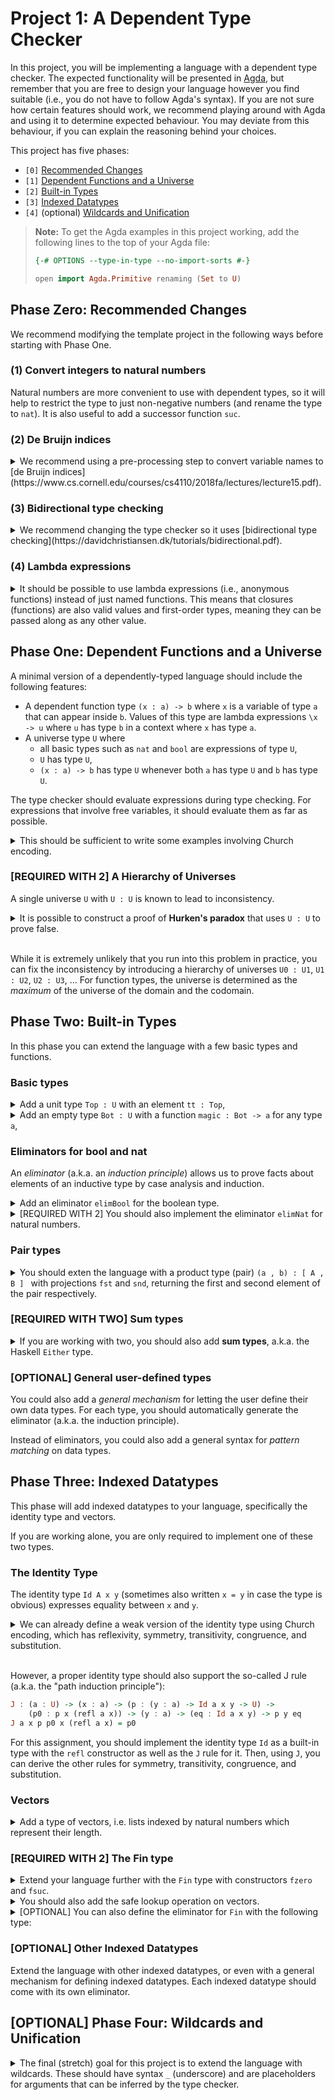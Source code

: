 # Project 1: A Dependent Type Checker

In this project, you will be implementing a language with a dependent type checker.
The expected functionality will be presented in [Agda](https://agda.readthedocs.io/en/latest/index.html), but remember that you are free to design your language however you find suitable (i.e., you do not have to follow Agda's syntax).
If you are not sure how certain features should work, we recommend playing around with Agda and using it to determine expected behaviour.
You may deviate from this behaviour, if you can explain the reasoning behind your choices.

This project has five phases:
* `[0]` [Recommended Changes](#phase-zero-recommended-changes)
* `[1]` [Dependent Functions and a Universe](#phase-one-dependent-functions-and-a-universe)
* `[2]` [Built-in Types](#phase-two-built-in-types)
* `[3]` [Indexed Datatypes](#phase-three-indexed-datatypes)
* `[4]` (optional) [Wildcards and Unification](#optional-phase-four-wildcards-and-unification)

> **Note:** To get the Agda examples in this project working, add the following lines to the top of your Agda file:
>
> ```haskell
> {-# OPTIONS --type-in-type --no-import-sorts #-}
>
> open import Agda.Primitive renaming (Set to U)
> ```

## Phase Zero: Recommended Changes

We recommend modifying the template project in the following ways before starting with Phase One.


### (1) Convert integers to natural numbers

Natural numbers are more convenient to use with dependent types, so it will help to restrict the type to just non-negative numbers (and rename the type to `nat`).
It is also useful to add a successor function `suc`.

### (2) De Bruijn indices

<details>
<summary>
We recommend using a pre-processing step to convert variable names to [de Bruijn indices](https://www.cs.cornell.edu/courses/cs4110/2018fa/lectures/lecture15.pdf).
</summary>

De Bruijn indices are a *nameless* representation of variables where each variable is represented by the number (called the *de Bruijn index*) of additional variables that have been bound since the variable that is referred to.

Two useful helper functions on syntax with de Bruijn indices are the following:

* An operation `shift :: Int -> Int -> Expr -> Expr` such that `shift n k` increases all de Bruijn indices larger or equal to `n` by `k`, while leaving indices smaller than `n` unchanged.
* An operation `subst :: Int -> Expr -> Expr -> Expr` such that `subst n u` replaces all occurrences of variable with de Bruijn index `n` with `u`, while decremening indices larger than `n` by one.
</details>

### (3) Bidirectional type checking

<details>
<summary>
We recommend changing the type checker so it uses [bidirectional type checking](https://davidchristiansen.dk/tutorials/bidirectional.pdf).
</summary>

This means that there should be a function `check` that checks if an expression has a given type, and a function `infer` that infers the type of an expression without knowing it in advance.
In particular, the `check` function is useful for cases where the type cannot (easily) be inferred, such as lambda expressions (see below).
</details>

### (4) Lambda expressions

<details>
<summary>
It should be possible to use lambda expressions (i.e., anonymous functions) instead of just named functions.
This means that closures (functions) are also valid values and first-order types, meaning they can be passed along as any other value.
</summary>

The examples below make use of the syntax `\x -> u` like in Haskell, but you are free to choose a different syntax if you prefer.

```haskell
lam1 : int -> bool
lam1 = \ x -> x < 5

lam2 : int -> int
lam2 = \x -> x * x
```
</details>


## Phase One: Dependent Functions and a Universe

A minimal version of a dependently-typed language should include the following features:

- A dependent function type `(x : a) -> b` where `x` is a variable of type `a` that can appear inside `b`.
  Values of this type are lambda expressions `\x -> u` where `u` has type `b` in a context where `x` has type `a`.
- A universe type `U` where
  - all basic types such as `nat` and `bool` are expressions of type `U`,
  - `U` has type `U`,
  - `(x : a) -> b` has type `U` whenever both `a` has type `U` and `b` has type `U`.

The type checker should evaluate expressions during type checking.
For expressions that involve free variables, it should evaluate them as far as possible.

<details><summary>This should be sufficient to write some examples involving Church encoding.</summary>

<br>

> These example assumes some syntactic sugar:
> * `a -> b` is `(x : a) -> b` for an unused variable `x`,
> * `a -> b -> c` is `a -> (b -> c)`, and
> * `\x y z -> u` is `\x -> (\y -> (\z -> u))`.

<details><summary><b>Booleans</b></summary>

```haskell
CBool : U
CBool = (a : U) -> a -> a -> a

ctrue : CBool
ctrue = \a x y -> x

cfalse : CBool
cfalse = \a x y -> y
```

</details>
<details><summary><b>Boolean Operations</b></summary>

```haskell
cnot : CBool -> CBool
cnot = \b -> b CBool cfalse ctrue

cand : CBool -> CBool -> CBool
cand = \b1 b2 -> b1 CBool b2 cfalse

cor : CBool -> CBool -> CBool
cor = \b1 b2 -> b1 CBool ctrue b2

cif : (a : U) -> CBool -> a -> a -> a
cif = \a b -> b a
```

</details>
<details><summary><b>Natural Numbers</b></summary>

```haskell
CNat : U
CNat = (a : U) -> (a -> a) -> a -> a

czero : CNat
czero = \a s z -> z

csuc : CNat -> CNat
csuc = \x -> \a s z -> s (x a s z)
```

</details>
<details><summary><b>Natural Number Examples</b></summary>

```haskell
cone : CNat
cone = csuc czero

ctwo : CNat
ctwo = csuc cone
```

</details>
<details><summary><b>Natural Number Operations</b></summary>

```haskell
cplus : CNat -> CNat -> CNat
cplus = \x y -> x CNat csuc y

cmult : CNat -> CNat -> CNat
cmult = \x y -> x CNat (cplus y) czero
```

</details>

</details>

### [REQUIRED WITH 2] A Hierarchy of Universes

A single universe `U` with `U : U` is known to lead to inconsistency.

<details><summary>It is possible to construct a proof of <b>Hurken's paradox</b> that uses <code>U : U</code> to prove false.</summary>

```haskell
-- the 'empty' type
CBot : U
CBot = (a : U) -> a

P : U -> U
P = \S -> (S -> U)

V : U
V = (X : U) -> (P (P X) -> X) -> P (P X)

tau : P (P V) -> V
tau = \t X f p -> t (\x -> p (f (x X f)))

sigma : V -> P (P V)
sigma = \s -> s V tau

Delta : P V
Delta = \y -> (((p : P V) -> sigma y p -> p (tau (sigma y))) -> CBot)

Omega : V
Omega = tau (\p -> ((x : V) -> sigma x p -> p x))

R : (p : P V) -> ((x : V) -> sigma x p -> p x) -> p Omega
R = \p x1 -> x1 Omega (\x -> x1 (tau (sigma x)))

M : (x : V) -> sigma x Delta -> Delta x
M = \x x2 x3 -> x3 Delta x2 (\p -> x3 (\y -> p (tau (sigma y))))

L : ((p : P V) -> ((x : V) -> sigma x p -> p x) -> p Omega) -> CBot
L = \x0 -> x0 Delta M (\p -> x0 (\y -> p (tau (sigma y))))

-- An element of the 'empty' type can now be constructed
-- essentially proving "false" (which should be impossible)
false : CBot
false = L R
```

</details>

<br>

While it is extremely unlikely that you run into this problem in practice, you can fix the inconsistency by introducing a hierarchy of universes `U0 : U1`, `U1 : U2`, `U2 : U3`, ...
For function types, the universe is determined as the *maximum* of the universe of the domain and the codomain.

## Phase Two: Built-in Types

In this phase you can extend the language with a few basic types and functions.

### Basic types

<details>
<summary>
	Add a unit type <code>Top : U</code> with an element <code>tt : Top</code>,
</summary>

```haskell
topExample : Top
topExample = tt
```

</details>

<details>
<summary>
	Add an empty type <code>Bot : U</code> with a function <code>magic : Bot -> a</code> for any type <code>a</code>,
</summary>

```haskell
bottomExample : Bot
bottomExample = ? -- impossible to fill
```
</details>

### Eliminators for bool and nat

An *eliminator* (a.k.a. an *induction principle*) allows us to prove facts about elements of an inductive type by case analysis and induction.

<details>
<summary>
	Add an eliminator <code>elimBool</code> for the boolean type.

</summary>

The type of `elimBool` should be the following:
```haskell
elimBool : (P : bool -> U) -> P true -> P false -> (b : bool) -> P b
```

This eliminator is similar to an if/then/else expression with a different order of the arguments, but the type of the branches can depend on the boolean input as specified by the first argument. In particular, `elimBool P t e true` should compute to `t`, and `elimBool P t e false` should compute to `e`.

```haskell
natOrBool : (b : bool) -> if b then nat else bool
natOrBool b = elimBool (\b -> if b then nat else bool) 42 true b

testNatOrBoolTrue : nat
testNatOrBoolTrue = natOrBool true

testNatOrBoolFalse : bool
testNatOrBoolFalse = natOrBool false

bOrNotB : (b : bool) -> IsTrue (b || not b)
bOrNotB = elimBool (\x -> IsTrue (x || not x)) tt tt
```

</details>

<details>
<summary>
[REQUIRED WITH 2] You should also implement the eliminator <code>elimNat</code> for natural numbers.
</summary>

```haskell
elimNat : (P : nat -> U) -> P zero -> ((m : nat) -> P m -> P (suc m)) ->
```

This eliminator should be sufficient to prove for example that `0 + k = k + 0` for any natural number `k`.

```haskell
plusZero : (k : nat) -> IsTrue (0 + k == k + 0)
plusZero = ... -- Implement this yourself!
```
</details>

### Pair types

<details>
<summary>
	You should exten the language with a product type (pair) <code>(a , b) : [ A , B ] </code> with projections <code>fst</code> and <code>snd</code>, returning the first and second element of the pair respectively.
</summary>

```haskell
constructPair : A -> B -> [ A , B ]
constructPair a b = ( a , b )
```

```haskell
swap : [ A , B ] -> [ B , A ]
swap p = ( snd p , fst p )
```
</details>

### [REQUIRED WITH TWO] Sum types

<details>
<summary>
If you are working with two, you should also add <b>sum types</b>, a.k.a. the Haskell <code>Either</code> type.
</summary>

```haskell
both : [ Either Int bool , Either Int bool ]
both = ( left 42 , right true )
```

It should also have the corresponding eliminator:

```haskell
elimEither :  (A B : U) -> (P : Either A B -> U)
           -> ((x : A) -> P (left x))
					 -> ((y : B) -> P (right y))
					 -> (z : Either A B) -> P z
```
</details>

### [OPTIONAL] General user-defined types

You could also add a *general mechanism* for letting the user define their own data types.
For each type, you should automatically generate the eliminator (a.k.a. the induction principle).

Instead of eliminators, you could also add a general syntax for *pattern matching* on data types.

## Phase Three: Indexed Datatypes

This phase will add indexed datatypes to your language, specifically the identity type and vectors.

If you are working alone, you are only required to implement one of these two types.

### The Identity Type

The identity type `Id A x y` (sometimes also written `x = y` in case the type is obvious) expresses equality between `x` and `y`.

<details>
<summary>
	We can already define a weak version of the identity type using Church encoding, which has reflexivity, symmetry, transitivity, congruence, and substitution.
</summary>

```haskell
id : (a : U) -> a -> a
id = \a x -> x

CId : (a : U) -> a -> a -> U
CId = \a x y -> (p : a -> U) -> p x -> p y

crefl : (a : U) -> (x : a) -> CId a x x
crefl = \a x p -> id (p x)

csym : (a : U) -> (x y : a) -> CId a x y -> CId a y x
csym = \a x y p -> p (\z -> CId a z x) (crefl a x)

ctrans : (a : U) -> (x y z : a) -> CId a x y -> CId a y z -> CId a x z
ctrans = \a x y z p q -> q (\w -> CId a x w) p

ccong : (a b : U) -> (f : a -> b) -> (x y : a) -> CId a x y -> CId b (f x) (f y)
ccong = \a b f x y eq -> eq (\z -> CId b (f x) (f z)) (crefl b (f x))

csubst : (a : U) -> (p : a -> U) -> (x y : a) -> CId a x y -> p x -> p y
csubst = \a p x y eq -> eq p

J : (a : U) -> (x : a) -> (p : (y : a) -> CId a x y -> U) ->
    (p0 : p x (crefl a x)) -> (y : a) -> (eq : CId a x y) -> p y eq
J = {!   !} -- cannot be implemented for Church encoding!
```

</details>

<br>

However, a proper identity type should also support the so-called J rule (a.k.a. the "path induction principle"):

```haskell
J : (a : U) -> (x : a) -> (p : (y : a) -> Id a x y -> U) ->
    (p0 : p x (refl a x)) -> (y : a) -> (eq : Id a x y) -> p y eq
J a x p p0 x (refl a x) = p0
```

For this assignment, you should implement the identity type `Id` as a built-in type with the `refl` constructor as well as the `J` rule for it.
Then, using `J`, you can derive the other rules for symmetry, transitivity, congruence, and substitution.

### Vectors

<details>
<summary>
Add a type of vectors, i.e. lists indexed by natural numbers which represent their length.
</summary>

Create such a type with constructor for the empty list (e.g., `[]`) and for an element prepended to the list (e.g., `a :: []`).

```haskell
empty : Vector bool zero
empty = []

singleton : bool -> Vector bool (suc zero)
singleton b = b :: []

fail : Vector bool (suc zero)
fail = [] -- error! 0 != 1
```

The `Vector` type should support the following operations:

```haskell
head : (A : U) -> (n : nat) -> Vec A (suc n) -> A
tail : (A : U) -> (n : nat) -> Vec A (suc n) -> Vec A n
append : (A : U) -> (m n : nat) -> Vec A m -> Vec A n -> Vec A (m + n)
```

[OPTIONAL] You can also add the eliminator for `Vector`, which should have the following type:

```haskell
elimVec : (A : U) -> (P : (n : nat) -> Vec A n -> U)
        -> P zero []
				-> ((m : nat) (y : A) (ys : Vec A m) -> P m ys -> P (suc m) (y :: ys))
				-> (n : nat) (xs : Vec A n) -> P n xs
```

The `elimVec` function should be sufficient to implement the other functions `head`, `tail`, and `append` without having them as primitives.
</details>


### [REQUIRED WITH 2] The Fin type

<details>
<summary>
Extend your language further with the <code>Fin</code> type with constructors <code>fzero</code> and <code>fsuc</code>.
</summary>

```haskell
Fin : nat -> U
fzero : (m : nat) -> Fin (suc m)
fsuc  : (m : nat) -> Fin m -> Fin (suc m)
```
</details>

<details>
<summary>
You should also add the safe lookup operation on vectors.
</summary>

```haskell
lookup : (A : U) (n : nat) -> Vector A n -> Fin n -> A
```
</details>

<details>
<summary>
[OPTIONAL] You can also define the eliminator for <code>Fin</code> with the following type:
</summary>

```haskell
elimFin :  (P : (n : nat) -> Fin n -> U)
        -> ((m : nat) -> P (suc m) (fzero m))
				-> ((m : nat) (g : Fin m) -> P m g -> P (suc m) (fsuc g))
				-> (n : nat) (f : Fin n) -> P n f
```

This eliminator should be sufficient to implement `lookup` as a function (instead of defining it as a primitive).
</details>

### [OPTIONAL] Other Indexed Datatypes

Extend the language with other indexed datatypes, or even with a general mechanism for defining indexed datatypes.
Each indexed datatype should come with its own eliminator.

## [OPTIONAL] Phase Four: Wildcards and Unification

<details>
<summary>
The final (stretch) goal for this project is to extend the language with wildcards.
These should have syntax <code>_</code> (underscore) and are placeholders for arguments that can be inferred by the type checker.
</summary>

Internally, a wildcard should be represented as a *metavariable* (or "meta" for short), and your type checker should have a global state that keeps track of the current status of each metavariable (unassigned or assigned to a specific expression).

Things to take into account:
- The conversion checker that checks whether two types/terms are equal now becomes a *unification algorithm* that can solve metavariables in the process.
- Metavariables can depend on variables that are bound at the point where they were created.
  Thus, their syntax should carry a substitution.
- Take care to check that you do not solve a metavariable with a solution that contains the metavariable itself ("occurs check").
- The proper algorithm for solving equations between expressions with metavariables that can depend on bound variables is called [*higher-order pattern unification*](https://adam.gundry.co.uk/pub/pattern-unify/pattern-unification-2012-07-10.pdf).
  It is highly recommended to not attempt to implement this full algorithm, but to first implement a more restricted version.
  Here are some different versions you can try, in increasing order of difficulty:
	1. Only solve metas with solutions that do not contain any free variables.
	2. Only solve metas when applied to the identity substitution.
	3. Only solve metas when applied to a weakening substitution.
	4. Solve metas applied to an arbitrary permutation.
	5. Do full, higher-order pattern unification by adding a pruning phase during the occurs check.
	6. Make the unification *dynamic* by allowing problems to be postponed if they are blocked on an unsolved metavariable, and resumed when that metavariable is solved.

Please ask for help if you need assistance with understanding what each of these phases mean!
</details>

